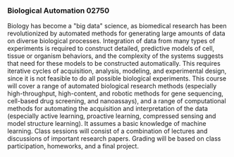 ### Biological Automation 02750

Biology has become a "big data" science, as biomedical research has been revolutionized by automated methods for generating large amounts of data on diverse biological processes. Integration of data from many types of experiments is required to construct detailed, predictive models of cell, tissue or organism behaviors, and the complexity of the systems suggests that need for these models to be constructed automatically. This requires iterative cycles of acquisition, analysis, modeling, and experimental design, since it is not feasible to do all possible biological experiments. This course will cover a range of automated biological research methods (especially high-throughput, high-content, and robotic methods for gene sequencing, cell-based drug screening, and nanoassays), and a range of computational methods for automating the acquisition and interpretation of the data (especially active learning, proactive learning, compressed sensing and model structure learning). It assumes a basic knowledge of machine learning. Class sessions will consist of a combination of lectures and discussions of important research papers. Grading will be based on class participation, homeworks, and a final project.
